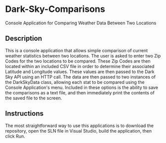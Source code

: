 # Dark-Sky-Comparisons
Console Application for Comparing Weather Data Between Two Locations

## Description

This is a console application that allows simple comparison of current weather statistics between two locations.
The user is asked to enter two Zip Codes for the two locations to be compared.  These Zip Codes are then located
within an included CSV file in order to determine their associated Latitude and Longitude values.  These values are
then passed to the Dark Sky API using an HTTP call.  The data are then passed to two instances of the DarkSkyData class,
allowing each stat to be compared using the Console Application's menu.  Included in these options is the ability to
save the comparisons as a text file, and then immediately print the contents of the saved file to the screen.

## Instructions

The most straightforward way to use this applications is to download the repository, open the SLN file in Visual Studio,
build the application, then click Run.
